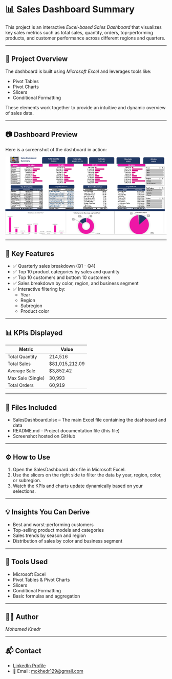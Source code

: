 # 📊 Sales Dashboard Summary

This project is an interactive *Excel-based Sales Dashboard* that visualizes key sales metrics such as total sales, quantity, orders, top-performing products, and customer performance across different regions and quarters.

---

## 📁 Project Overview

The dashboard is built using *Microsoft Excel* and leverages tools like:

- Pivot Tables
- Pivot Charts
- Slicers
- Conditional Formatting

These elements work together to provide an intuitive and dynamic overview of sales data.

---

## 📷 Dashboard Preview

Here is a screenshot of the dashboard in action:

![Dashboard Screenshot](https://github.com/Mokhedr129/Sales-Dashboard/blob/324a814a7bd1556b0fcfd638ec82005b028c01d9/Dashboard%20Screenshot.png)

---

## 📌 Key Features

- ✅ Quarterly sales breakdown (Q1 - Q4)
- ✅ Top 10 product categories by sales and quantity
- ✅ Top 10 customers and bottom 10 customers
- ✅ Sales breakdown by color, region, and business segment
- ✅ Interactive filtering by:
  - Year
  - Region
  - Subregion
  - Product color

---

## 📊 KPIs Displayed

| Metric             | Value           |
|--------------------|------------------|
| Total Quantity     | 214,516          |
| Total Sales        | $81,015,212.09   |
| Average Sale       | $3,852.42        |
| Max Sale (Single)  | 30,993           |
| Total Orders       | 60,919           |

---

## 📂 Files Included

- SalesDashboard.xlsx – The main Excel file containing the dashboard and data
- README.md – Project documentation file (this file)
- Screenshot hosted on GitHub

---

## ⚙ How to Use

1. Open the SalesDashboard.xlsx file in Microsoft Excel.
2. Use the slicers on the right side to filter the data by year, region, color, or subregion.
3. Watch the KPIs and charts update dynamically based on your selections.

---

## 💡 Insights You Can Derive

- Best and worst-performing customers
- Top-selling product models and categories
- Sales trends by season and region
- Distribution of sales by color and business segment

---

## 🧰 Tools Used

- Microsoft Excel
- Pivot Tables & Pivot Charts
- Slicers
- Conditional Formatting
- Basic formulas and aggregation

---

## 👨‍💻 Author

*Mohamed Khedr*

---

## 📬 Contact

- [LinkedIn Profile](https://www.linkedin.com/in/mohamed-khedr-2b588a210)  
- 📧 Email: [mokhedr129@gmail.com](mailto:mokhedr129@gmail.com)
